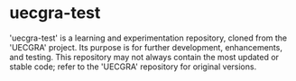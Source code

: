 # uecgra-test
'uecgra-test' is a learning and experimentation repository, cloned from the 'UECGRA' project. Its purpose is for further development, enhancements, and testing. This repository may not always contain the most updated or stable code; refer to the 'UECGRA' repository for original versions.
